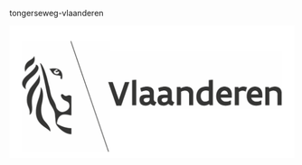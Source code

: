 tongerseweg-vlaanderen

![](https://github.com/nondejus/tongerseweg-vlaanderen/blob/master/footer-vlaander-logo.png)
